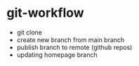 # git-workflow

- git clone 
- create new branch from main branch
- publish branch to remote (github repos)
- updating homepage branch
